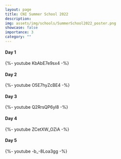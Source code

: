 ```yaml
---
layout: page
title: CNI Summer School 2022
description:
img: assets/img/schools/SummerSchool2022_poster.png
showcase: false
importance: 3
category: ""
---
```


<h4> Day 1</h4>
{%- youtube KbAbE7e9sx4 -%}

<h4> Day 2</h4>
{%- youtube O5E7hyZcBE4 -%}

<h4> Day 3</h4>
{%- youtube Q2RrsQP6yl8 -%}

<h4> Day 4</h4>
{%- youtube ZCetXW_OZiA -%}

<h4> Day 5</h4>
{%- youtube -b_-8Loa3gg -%}
